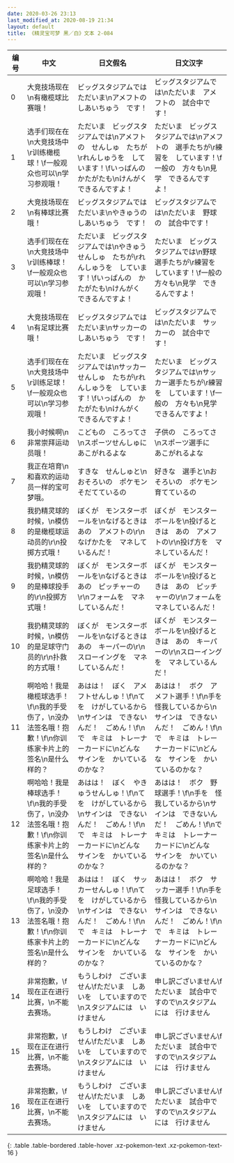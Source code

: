 ```yaml
---
date: 2020-03-26 23:13
last_modified_at: 2020-08-19 21:34
layout: default
title: 《精灵宝可梦 黑／白》文本 2-084
---
```

| 编号 | 中文 | 日文假名 | 日文汉字 |
| ---- | ---- | ---- | --- |
| 0 | 大竞技场现在\n有橄榄球比赛哦！ | ビッグスタジアムでは　ただいま\nアメフトの　しあいちゅう　です！ | ビッグスタジアムでは\nただいま　アメフトの　試合中です！ |
| 1 | 选手们现在在\n大竞技场中\r训练橄榄球！\f一般观众也可以\n学习参观哦！ | ただいま　ビッグスタジアムでは\nアメフトの　せんしゅ　たちが\rれんしゅうを　しています！\fいっぱんの　かたがたも\nけんがく　できるんですよ！ | ただいま　ビッグスタジアムでは\nアメフトの　選手たちが\r練習を　しています！\f一般の　方々も\n見学　できるんですよ！ |
| 2 | 大竞技场现在\n有棒球比赛哦！ | ビッグスタジアムでは　ただいま\nやきゅうの　しあいちゅう　です！ | ビッグスタジアムでは\nただいま　野球の　試合中です！ |
| 3 | 选手们现在在\n大竞技场中\r训练棒球！\f一般观众也可以\n学习参观哦！ | ただいま　ビッグスタジアムでは\nやきゅうせんしゅ　たちが\rれんしゅうを　しています！\fいっぱんの　かたがたも\nけんがく　できるんですよ！ | ただいま　ビッグスタジアムでは\n野球選手たちが\r練習を　しています！\f一般の　方々も\n見学　できるんですよ！ |
| 4 | 大竞技场现在\n有足球比赛哦！ | ビッグスタジアムでは　ただいま\nサッカーの　しあいちゅう　です！ | ビッグスタジアムでは\nただいま　サッカーの　試合中です！ |
| 5 | 选手们现在在\n大竞技场中\r训练足球！\f一般观众也可以\n学习参观哦！ | ただいま　ビッグスタジアムでは\nサッカーせんしゅ　たちが\rれんしゅうを　しています！\fいっぱんの　かたがたも\nけんがく　できるんですよ！ | ただいま　ビッグスタジアムでは\nサッカー選手たちが\r練習を　しています！\f一般の　方々も\n見学　できるんですよ！ |
| 6 | 我小时候啊\n非常崇拜运动员哦！ | こどもの　ころってさ\nスポーツせんしゅに　あこがれるよな | 子供の　ころってさ\nスポーツ選手に　あこがれるよな |
| 7 | 我正在培育\n和喜欢的运动员一样的宝可梦哦。 | すきな　せんしゅと\nおそろいの　ポケモン　そだてているの | 好きな　選手と\nおそろいの　ポケモン　育てているの |
| 8 | 我扔精灵球的时候，\n模仿的是橄榄球运动员的\r\n投掷方式哦！ | ぼくが　モンスターボールを\nなげるときは　あの　アメフトの\r\nなげかたを　マネしているんだ！ | ぼくが　モンスターボールを\n投げるときは　あの　アメフトの\r\n投げ方を　マネしているんだ！ |
| 9 | 我扔精灵球的时候，\n模仿的是棒球投手的\r\n投掷方式哦！ | ぼくが　モンスターボールを\nなげるときは　あの　ピッチャーの\r\nフォームを　マネしているんだ！ | ぼくが　モンスターボールを\n投げるときは　あの　ピッチャーの\r\nフォームを　マネしているんだ！ |
| 10 | 我扔精灵球的时候，\n模仿的是足球守门员的\r\n扑救的方式哦！ | ぼくが　モンスターボールを\nなげるときは　あの　キーパーの\r\nスローイングを　マネしているんだ！ | ぼくが　モンスターボールを\n投げるときは　あの　キーパーの\r\nスローイングを　マネしているんだ！ |
| 11 | 啊哈哈！我是橄榄球选手！\f\n我的手受伤了，\n没办法签名哦！抱歉！\f\n你训练家卡片上的签名\n是什么样的？ | あはは！　ぼく　アメフトせんしゅ！\f\nてを　けがしているから\nサインは　できないんだ！　ごめん！\f\nで　キミは　トレーナーカードに\nどんな　サインを　かいているのかな？ | あはは！　ボク　アメフト選手！\f\n手を　怪我しているから\nサインは　できないんだ！　ごめん！\f\nで　キミは　トレーナーカードに\nどんな　サインを　かいているのかな？ |
| 12 | 啊哈哈！我是棒球选手！\f\n我的手受伤了，\n没办法签名哦！抱歉！\f\n你训练家卡片上的签名\n是什么样的？ | あはは！　ぼく　やきゅうせんしゅ！\f\nてを　けがしているから\nサインは　できないんだ！　ごめん！\f\nで　キミは　トレーナーカードに\nどんな　サインを　かいているのかな？ | あはは！　ボク　野球選手！\f\n手を　怪我しているから\nサインは　できないんだ！　ごめん！\f\nで　キミは　トレーナーカードに\nどんな　サインを　かいているのかな？ |
| 13 | 啊哈哈！我是足球选手！\f\n我的手受伤了，\n没办法签名哦！抱歉！\f\n你训练家卡片上的签名\n是什么样的？ | あはは！　ぼく　サッカーせんしゅ！\f\nてを　けがしているから\nサインは　できないんだ！　ごめん！\f\nで　キミは　トレーナーカードに\nどんな　サインを　かいているのかな？ | あはは！　ボク　サッカー選手！\f\n手を　怪我しているから\nサインは　できないんだ！　ごめん！\f\nで　キミは　トレーナーカードに\nどんな　サインを　かいているのかな？ |
| 14 | 非常抱歉，\f现在正在进行比赛，\n不能去赛场。 | もうしわけ　ございません\fただいま　しあいを　していますので\nスタジアムには　いけません | 申し訳ございません\fただいま　試合中ですので\nスタジアムには　行けません |
| 15 | 非常抱歉，\f现在正在进行比赛，\n不能去赛场。 | もうしわけ　ございません\fただいま　しあいを　していますので\nスタジアムには　いけません | 申し訳ございません\fただいま　試合中ですので\nスタジアムには　行けません |
| 16 | 非常抱歉，\f现在正在进行比赛，\n不能去赛场。 | もうしわけ　ございません\fただいま　しあいを　していますので\nスタジアムには　いけません | 申し訳ございません\fただいま　試合中ですので\nスタジアムには　行けません |
{: .table .table-bordered .table-hover .xz-pokemon-text .xz-pokemon-text-16 }